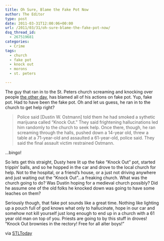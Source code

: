```yaml
---
title: Oh Sure, Blame the Fake Pot Now
author: The Editor
type: post
date: 2011-03-31T12:00:06+00:00
url: /2011/03/31/oh-sure-blame-the-fake-pot-now/
dsq_thread_id:
  - 267519681
categories:
  - Crime
tags:
  - church
  - fake pot
  - knock out
  - morons
  - st. peters

---
```

[<img class="alignright size-full wp-image-9500" title="dustin_ostmann" src="http://media.punchingkitty.com/wordpress/2011/03/dustin_ostmann.jpeg?filter=resize&w=250" alt="" />][1]The guy that ran in to the St. Peters church screaming and knocking over people <a href="http://punchingkitty.com/2011/03/30/take-that-first-baptist-church-of-st-peters/" target="_blank">the other day</a>, has blamed all of his actions on fake pot. Yup, fake pot. Had to have been the fake pot. Oh and let us guess, he ran in to the church to get help right?

> Police said [Dustin W. Ostmann] told them he had smoked a sythetic marijuana called &#8220;Knock Out.&#8221; They said frightening hallucinations led him randomly to the church to seek help. Once there, though, he ran screaming through the halls, pushed down a 14-year old, threw a table at a 71-year-old and assaulted a 61-year-old, police said. They said the final assault victim restrained Ostmann.

&#8230;bingo!

So lets get this straight, Dusty here lit up the fake &#8220;Knock Out&#8221; pot, started trippin&#8217; balls, and so he hopped in the car and drove to the local church for help. Not to the hospital, or a friend&#8217;s house, or a just not driving anywhere and just waiting out the &#8220;Knock Out&#8221;&#8230;a freaking church. What was the church going to do? Was Dustin hoping for a medieval church possibly? Did he assume one of the old folks he knocked down was going to have some leaches on them?

Seriously though, that fake pot sounds like a great time. Nothing like lighting up a pouch full of god knows what only to hallucinate, hope in our car and somehow not kill yourself just long enough to end up in a church with a 61 year old man on top of you. Priests are going to by this stuff in droves! &#8220;Knock Out brownies in the rectory! Free for all alter boys!&#8221;

via <a href="http://www.stltoday.com/news/local/stcharles/article_229c5128-5b12-11e0-8052-00127992bc8b.html" target="_blank">STLToday</a>

 [1]: http://media.punchingkitty.com/wordpress/2011/03/dustin_ostmann.jpeg